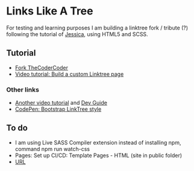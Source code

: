 # Links Like A Tree

For testing and learning purposes I am building a linktree fork / tribute (?) following the tutorial of [Jessica](https://coder-coder.com/about/), using HTML5 and SCSS.

## Tutorial

- [Fork TheCoderCoder](https://github.com/thecodercoder/diy-links-page)
- [Video tutorial: Build a custom Linktree page](https://www.youtube.com/watch?v=ySE6iGgLT1c)

### Other links

- [Another video tutorial](https://www.youtube.com/watch?v=izxZIOjcSsA) and [Dev Guide](https://dev.to/arvindmehairjan/how-to-build-a-custom-linktree-page-with-html-css-for-beginners-44i3)
- [CodePen: Bootstrap LinkTree style](https://codepen.io/badiali/pen/yLeRGje)

## To do

- I am using Live SASS Compiler extension instead of installing npm, command npm run watch-css
- Pages: Set up CI/CD: Template Pages - HTML (site in public folder)
- [URL](https://diegobollini.gitlab.io/links-like-a-tree/)